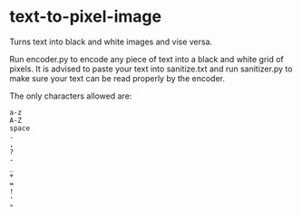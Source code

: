 # text-to-pixel-image
Turns text into black and white images and vise versa.

Run encoder.py to encode any piece of text into a black and white grid of pixels. It is advised to paste your text into sanitize.txt and run sanitizer.py to make sure your text can be read properly by the encoder.

The only characters allowed are:
```
a-z
A-Z
space
.
,
?
-
_
+
=
!
'
"
```